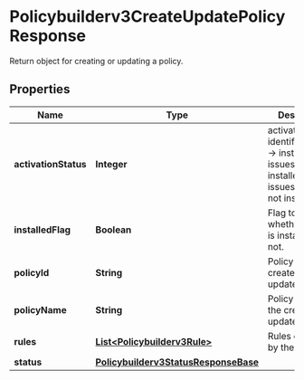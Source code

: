 

# Policybuilderv3CreateUpdatePolicyResponse

Return object for creating or updating a policy.

## Properties

| Name | Type | Description | Notes |
|------------ | ------------- | ------------- | -------------|
|**activationStatus** | **Integer** | activation_status identifier: 1001 -&gt; install with no issues, 1002-&gt; installed with issues, 1003 -&gt; not installed. |  [optional] |
|**installedFlag** | **Boolean** | Flag to indicate whether policy is installed or not. |  [optional] |
|**policyId** | **String** | Policy id of the created or updated policy. |  [optional] |
|**policyName** | **String** | Policy Name for the created or updated policy. |  [optional] |
|**rules** | [**List&lt;Policybuilderv3Rule&gt;**](Policybuilderv3Rule.md) | Rules contained by the policy. |  [optional] |
|**status** | [**Policybuilderv3StatusResponseBase**](Policybuilderv3StatusResponseBase.md) |  |  [optional] |




